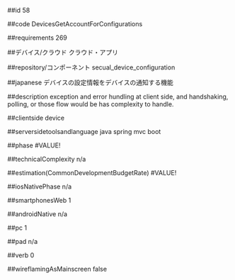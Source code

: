 ##id
58

##code
DevicesGetAccountForConfigurations

##requirements
269

##デバイス/クラウド
クラウド・アプリ

##repository/コンポーネント
secual_device_configuration

##japanese
デバイスの設定情報をデバイスの通知する機能

##description
exception and error hundling at client side, and handshaking, polling, or those flow would be has complexity to handle.

##clientside
device

##serversidetoolsandlanguage
java spring mvc boot

##phase
#VALUE!

##technicalComplexity
n/a

##estimation(CommonDevelopmentBudgetRate)
#VALUE!

##iosNativePhase
n/a

##smartphonesWeb
1

##androidNative
n/a

##pc
1

##pad
n/a

##verb
0

##wireflamingAsMainscreen
false

